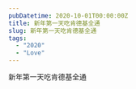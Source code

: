 ```yaml
---
pubDatetime: 2020-10-01T00:00:00Z
title: 新年第一天吃肯德基全通
slug: 新年第一天吃肯德基全通
tags:
  - "2020"
  - "Love"
---
```


新年第一天吃肯德基全通


